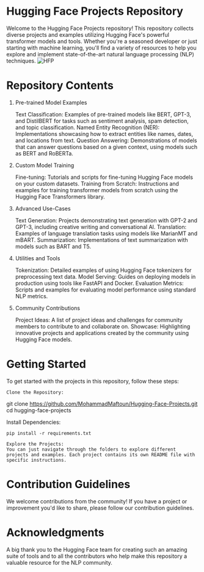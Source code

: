 # Hugging Face Projects Repository
Welcome to the Hugging Face Projects repository! This repository collects diverse projects and examples utilizing Hugging Face's powerful transformer models and tools. Whether you're a seasoned developer or just starting with machine learning, you'll find a variety of resources to help you explore and implement state-of-the-art natural language processing (NLP) techniques.
![HFP](https://huggingface.co/spaces/huggingface-projects/README/resolve/main/banner.png)

# Repository Contents
1. Pre-trained Model Examples

    Text Classification: Examples of pre-trained models like BERT, GPT-3, and DistilBERT for tasks such as sentiment analysis, spam detection, and topic classification.
    Named Entity Recognition (NER): Implementations showcasing how to extract entities like names, dates, and locations from text.
    Question Answering: Demonstrations of models that can answer questions based on a given context, using models such as BERT and RoBERTa.

2. Custom Model Training

    Fine-tuning: Tutorials and scripts for fine-tuning Hugging Face models on your custom datasets.
    Training from Scratch: Instructions and examples for training transformer models from scratch using the Hugging Face Transformers library.

3. Advanced Use-Cases

    Text Generation: Projects demonstrating text generation with GPT-2 and GPT-3, including creative writing and conversational AI.
    Translation: Examples of language translation tasks using models like MarianMT and mBART.
    Summarization: Implementations of text summarization with models such as BART and T5.

4. Utilities and Tools

    Tokenization: Detailed examples of using Hugging Face tokenizers for preprocessing text data.
    Model Serving: Guides on deploying models in production using tools like FastAPI and Docker.
    Evaluation Metrics: Scripts and examples for evaluating model performance using standard NLP metrics.

5. Community Contributions

    Project Ideas: A list of project ideas and challenges for community members to contribute to and collaborate on.
    Showcase: Highlighting innovative projects and applications created by the community using Hugging Face models.

# Getting Started

To get started with the projects in this repository, follow these steps:

    Clone the Repository:

git clone https://github.com/MohammadMaftoun/Hugging-Face-Projects.git
cd hugging-face-projects

Install Dependencies:

    pip install -r requirements.txt

    Explore the Projects:
    You can just navigate through the folders to explore different projects and examples. Each project contains its own README file with specific instructions.

# Contribution Guidelines

We welcome contributions from the community! If you have a project or improvement you'd like to share, please follow our contribution guidelines.

# Acknowledgments

A big thank you to the Hugging Face team for creating such an amazing suite of tools and to all the contributors who help make this repository a valuable resource for the NLP community.

